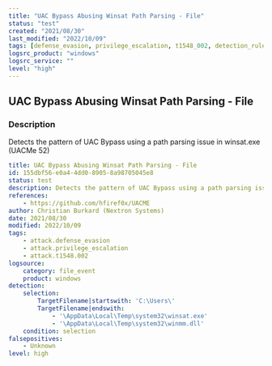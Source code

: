 ```yaml
---
title: "UAC Bypass Abusing Winsat Path Parsing - File"
status: "test"
created: "2021/08/30"
last_modified: "2022/10/09"
tags: [defense_evasion, privilege_escalation, t1548_002, detection_rule]
logsrc_product: "windows"
logsrc_service: ""
level: "high"
---
```


## UAC Bypass Abusing Winsat Path Parsing - File

### Description

Detects the pattern of UAC Bypass using a path parsing issue in winsat.exe (UACMe 52)

```yml
title: UAC Bypass Abusing Winsat Path Parsing - File
id: 155dbf56-e0a4-4dd0-8905-8a98705045e8
status: test
description: Detects the pattern of UAC Bypass using a path parsing issue in winsat.exe (UACMe 52)
references:
    - https://github.com/hfiref0x/UACME
author: Christian Burkard (Nextron Systems)
date: 2021/08/30
modified: 2022/10/09
tags:
    - attack.defense_evasion
    - attack.privilege_escalation
    - attack.t1548.002
logsource:
    category: file_event
    product: windows
detection:
    selection:
        TargetFilename|startswith: 'C:\Users\'
        TargetFilename|endswith:
            - '\AppData\Local\Temp\system32\winsat.exe'
            - '\AppData\Local\Temp\system32\winmm.dll'
    condition: selection
falsepositives:
    - Unknown
level: high

```
